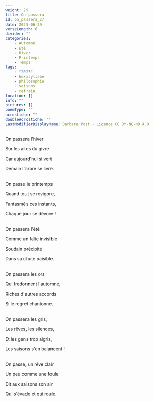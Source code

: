 ```yaml
---
weight: 29
title: On passera
id: on_passera_27
date: 2025-06-29
verseLength: 6
divider: ""
categories:
    - Automne
    - Eté
    - Hiver
    - Printemps
    - Temps
tags:
    - "2025"
    - hexasyllabe
    - philosophie
    - saisons
    - refrain
location: []
info: ""
pictures: []
poemType: ""
acrostiche: ""
doubleAcrostiche: ""
LastModifierDisplayName: Barbara Post - Licence CC BY-NC-ND 4.0
---
```

On passera l'hiver

Sur les ailes du givre

Car aujourd'hui si vert

Demain l'arbre se livre.

 \
On passe le printemps

Quand tout se revigore,

Fantasmés ces instants,

Chaque jour se dévore !

 \
On passera l'été

Comme un faîte invisible

Soudain précipité

Dans sa chute paisible.

 \
On passera les ors

Qui fredonnent l'automne,

Riches d'autres accords

Si le regret chantonne.

 \
On passera les gris,

Les rêves, les silences,

Et les gens trop aigris,

Les saisons s'en balancent !

 \
On passe, un rêve clair

Un peu comme une foule

Dit aux saisons son air

Qui s'évade et qui roule.
